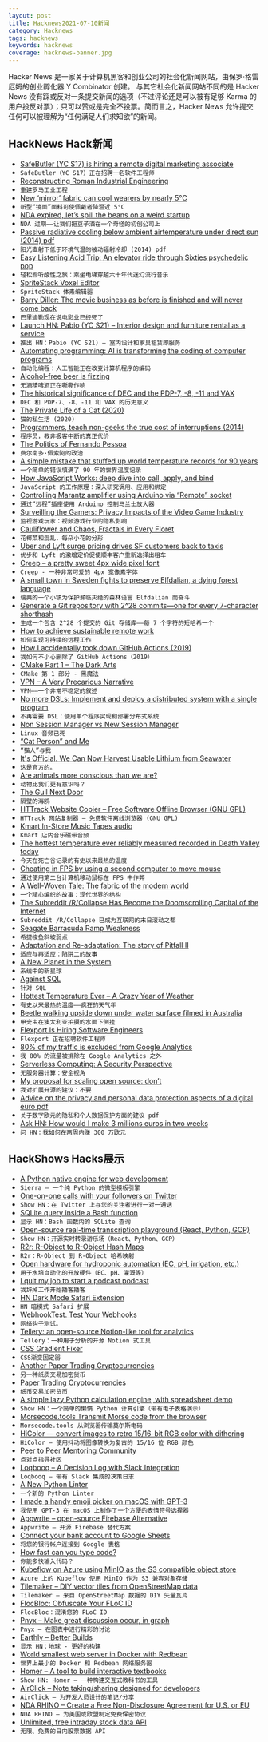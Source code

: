```yaml
---
layout: post
title: Hacknews2021-07-10新闻
category: Hacknews
tags: hacknews
keywords: hacknews
coverage: hacknews-banner.jpg
---
```


Hacker News 是一家关于计算机黑客和创业公司的社会化新闻网站，由保罗·格雷厄姆的创业孵化器 Y Combinator 创建。
与其它社会化新闻网站不同的是 Hacker News 没有踩或反对一条提交新闻的选项（不过评论还是可以被有足够 Karma 的用户投反对票）；只可以赞或是完全不投票。简而言之，Hacker News 允许提交任何可以被理解为“任何满足人们求知欲”的新闻。

## HackNews Hack新闻


- [SafeButler (YC S17) is hiring a remote digital marketing associate](https://www.safebutler.com/careers)
- `SafeButler（YC S17）正在招聘一名软件工程师`
- [Reconstructing Roman Industrial Engineering](https://arstechnica.com/science/2021/07/reconstructing-roman-industrial-engineering/)
- `重建罗马工业工程`
- [New ‘mirror’ fabric can cool wearers by nearly 5°C](https://www.sciencemag.org/news/2021/07/new-mirror-fabric-can-cool-wearers-nearly-5-c)
- `新型“镜面”面料可使佩戴者降温近 5°C`
- [NDA expired, let’s spill the beans on a weird startup](https://shkspr.mobi/blog/2021/07/nda-expired-lets-spill-the-beans-on-a-weird-startup/)
- `NDA 过期——让我们把豆子洒在一个奇怪的初创公司上`
- [Passive radiative cooling below ambient airtemperature under direct sun (2014) pdf](https://web.stanford.edu/group/fan/publication/Raman_Nature_515_540_2014.pdf)
- `阳光直射下低于环境气温的被动辐射冷却 (2014) pdf`
- [Easy Listening Acid Trip: An elevator ride through Sixties psychedelic pop](https://dangerousminds.net/comments/easy_listening_acid_trip_an_elevator_ride_through_sixties_psychedelic_pop)
- `轻松聆听酸性之旅：乘坐电梯穿越六十年代迷幻流行音乐`
- [SpriteStack Voxel Editor](https://spritestack.io/)
- `SpriteStack 体素编辑器`
- [Barry Diller: The movie business as before is finished and will never come back](https://www.npr.org/2021/07/08/1014095135/barry-diller-headed-2-hollywood-studios-he-now-says-the-movie-business-is-dead)
- `巴里迪勒现在说电影业已经死了`
- [Launch HN: Pabio (YC S21) – Interior design and furniture rental as a service](item?id=27783939)
- `推出 HN：Pabio (YC S21) – 室内设计和家具租赁即服务`
- [Automating programming: AI is transforming the coding of computer programs](https://www.economist.com/science-and-technology/2021/07/07/ai-is-transforming-the-coding-of-computer-programs)
- `自动化编程：人工智能正在改变计算机程序的编码`
- [Alcohol-free beer is fizzing](https://www.economist.com/business/2021/07/07/alcohol-free-beer-is-fizzing)
- `无酒精啤酒正在嘶嘶作响`
- [The historical significance of DEC and the PDP-7, -8, -11 and VAX](https://liam-on-linux.livejournal.com/81341.html)
- `DEC 和 PDP-7、-8、-11 和 VAX 的历史意义`
- [The Private Life of a Cat (2020)](https://daily.jstor.org/the-private-life-of-a-cat/)
- `猫的私生活 (2020)`
- [Programmers, teach non-geeks the true cost of interruptions (2014)](https://daedtech.com/programmers-teach-non-geeks-the-true-cost-of-interruptions/)
- `程序员，教非极客中断的真正代价`
- [The Politics of Fernando Pessoa](https://newleftreview.org/issues/ii129/articles/nick-burns-the-politics-of-fernando-pessoa)
- `费尔南多·佩索阿的政治`
- [A simple mistake that stuffed up world temperature records for 90 years](https://www.abc.net.au/news/2021-07-09/global-temperature-record-mistake/100244736)
- `一个简单的错误填满了 90 年的世界温度记录`
- [How JavaScript Works: deep dive into call, apply, and bind](https://blog.sessionstack.com/how-javascript-works-deep-dive-into-call-apply-and-bind-415f6729c902)
- `JavaScript 的工作原理：深入研究调用、应用和绑定`
- [Controlling Marantz amplifier using Arduino via “Remote” socket](https://smallhacks.wordpress.com/2021/07/07/controlling-marantz-amplifier-using-arduino-via-remote-socket/)
- `通过“远程”插座使用 Arduino 控制马兰士放大器`
- [Surveilling the Gamers: Privacy Impacts of the Video Game Industry](https://papers.ssrn.com/sol3/papers.cfm?abstract_id=3881279)
- `监视游戏玩家：视频游戏行业的隐私影响`
- [Cauliflower and Chaos, Fractals in Every Floret](https://www.nytimes.com/2021/07/08/science/cauliflower-fractals.html)
- `花椰菜和混乱，每朵小花的分形`
- [Uber and Lyft surge pricing drives SF customers back to taxis](https://www.sfexaminer.com/news/rideshare-surge-pricing-drives-angry-sf-customers-back-to-taxis/)
- `优步和 Lyft 的激增定价促使顺丰客户重新选择出租车`
- [Creep – a pretty sweet 4px wide pixel font](https://github.com/romeovs/creep)
- `Creep - 一种非常可爱的 4px 宽像素字体`
- [A small town in Sweden fights to preserve Elfdalian, a dying forest language](https://www.pri.org/stories/2021-05-06/small-town-sweden-fights-preserve-elfdalian-dying-forest-language)
- `瑞典的一个小镇为保护濒临灭绝的森林语言 Elfdalian 而奋斗`
- [Generate a Git repository with 2^28 commits—one for every 7-character shorthash](https://github.com/not-an-aardvark/every-git-commit-shorthash)
- `生成一个包含 2^28 个提交的 Git 存储库——每 7 个字符的短哈希一个`
- [How to achieve sustainable remote work](https://www.newyorker.com/culture/cultural-comment/how-to-achieve-sustainable-remote-work)
- `如何实现可持续的远程工作`
- [How I accidentally took down GitHub Actions (2019)](https://blog.teddykatz.com/2019/11/12/github-actions-dos.html)
- `我如何不小心删除了 GitHub Actions（2019）`
- [CMake Part 1 – The Dark Arts](https://blog.feabhas.com/2021/07/cmake-part-1-the-dark-arts/)
- `CMake 第 1 部分 - 黑魔法`
- [VPN – A Very Precarious Narrative](https://overengineer.dev/blog/2019/04/08/very-precarious-narrative.html)
- `VPN——一个非常不稳定的叙述`
- [No more DSLs: Implement and deploy a distributed system with a single program](http://catern.com/caternetes.html)
- `不再需要 DSL：使用单个程序实现和部署分布式系统`
- [ Non Session Manager vs New Session Manager](https://non.tuxfamily.org/wiki/2021-02-07%20Linux%20Audio%20is%20Dead)
- `Linux 音频已死`
- [“Cat Person” and Me](https://slate.com/human-interest/2021/07/cat-person-kristen-roupenian-viral-story-about-me.html)
- `“猫人”与我`
- [It's Official. We Can Now Harvest Usable Lithium from Seawater](https://interestingengineering.com/lithium-from-seawater)
- `这是官方的。`
- [Are animals more conscious than we are?](https://erikhoel.substack.com/p/on-rabbits)
- `动物比我们更有意识吗？`
- [The Gull Next Door](https://www.hakaimagazine.com/features/the-gull-next-door/)
- `隔壁的海鸥`
- [HTTrack Website Copier – Free Software Offline Browser (GNU GPL)](https://www.httrack.com/)
- `HTTrack 网站复制器 – 免费软件离线浏览器 (GNU GPL)`
- [Kmart In-Store Music Tapes audio](https://forkeepspodcast.com/71-kmart-in-store-music-tapes-saved-by-mark-davis)
- `Kmart 店内音乐磁带音频`
- [The hottest temperature ever reliably measured recorded in Death Valley today](https://twitter.com/DrJeffMasters/status/1413662322896289794)
- `今天在死亡谷记录的有史以来最热的温度`
- [Cheating in FPS by using a second computer to move mouse](https://arstechnica.com/?p=1779166)
- `通过使用第二台计算机移动鼠标在 FPS 中作弊`
- [A Well-Woven Tale: The fabric of the modern world](https://www.historytoday.com/archive/review/well-woven-tale)
- `一个精心编织的故事：现代世界的结构`
- [The Subreddit /R/Collapse Has Become the Doomscrolling Capital of the Internet](https://time.com/5905324/reddit-collapse/)
- `Subreddit /R/Collapse 已成为互联网的末日滚动之都`
- [Seagate Barracuda Ramp Weakness](https://www.dq-int.co.uk/blog/seagate-barracuda-ramp-weakness/)
- `希捷梭鱼斜坡弱点`
- [Adaptation and Re-adaptation: The story of Pitfall II](https://nicole.express/2021/fallin-in-a-pitfall.html)
- `适应与再适应：陷阱二的故事`
- [A New Planet in the System](https://www.laphamsquarterly.org/roundtable/new-planet-system)
- `系统中的新星球`
- [Against SQL](https://scattered-thoughts.net/writing/against-sql/)
- `针对 SQL`
- [Hottest Temperature Ever – A Crazy Year of Weather](https://peratonweather.com/blog/2021/7/9/715-am-hottest-temperature-ever-recorded-on-earth-took-place-on-july-10th-1913-in-death-valley-california-a-crazy-year-of-weather)
- `有史以来最热的温度——疯狂的天气年`
- [Beetle walking upside down under water surface filmed in Australia](https://www.theguardian.com/environment/2021/jul/09/beetle-that-can-walk-upside-down-under-water-surface-filmed-in-australia-in-world-first)
- `甲壳虫在澳大利亚拍摄的水面下倒挂`
- [Flexport Is Hiring Software Engineers](https://flexoprt.com/careers)
- `Flexport 正在招聘软件工程师`
- [80% of my traffic is excluded from Google Analytics](https://twitter.com/eric_khun/status/1413724571765809152)
- `我 80% 的流量被排除在 Google Analytics 之外`
- [Serverless Computing: A Security Perspective](https://arxiv.org/abs/2107.03832)
- `无服务器计算：安全视角`
- [My proposal for scaling open source: don’t](https://www.sicpers.info/2021/07/my-proposal-for-scaling-open-source-dont/)
- `我对扩展开源的建议：不要`
- [Advice on the privacy and personal data protection aspects of a digital euro pdf](https://edpb.europa.eu/system/files/2021-07/edpb_letter_out_2021_0105-digitaleuro-toec_en_0.pdf)
- `关于数字欧元的隐私和个人数据保护方面的建议 pdf`
- [Ask HN: How would I make 3 millions euros in two weeks](item?id=27791957)
- `问 HN：我如何在两周内赚 300 万欧元`


## HackShows Hacks展示

- [ A Python native engine for web development](https://github.com/BrainStormYourWayIn/sierra)
- `Sierra – 一个纯 Python 的微型模板引擎`
- [ One-on-one calls with your followers on Twitter](https://twixy.live/)
- `Show HN：在 Twitter 上与您的关注者进行一对一通话`
- [ SQLite query inside a Bash function](item?id=27762201)
- `显示 HN：Bash 函数内的 SQLite 查询`
- [ Open-source real-time transcription playground (React, Python, GCP)](https://github.com/saharmor/realtime-transcription-playground)
- `Show HN：开源实时转录游乐场（React、Python、GCP）`
- [ R2r: R-Object to R-Object Hash Maps](https://github.com/vgherard/r2r)
- `R2r：R-Object 到 R-Object 哈希映射`
- [ Open hardware for hydroponic automation (EC, pH, irrigation, etc.)](https://github.com/hydromisc/hydromisc)
- `用于水培自动化的开放硬件（EC、pH、灌溉等）`
- [ I quit my job to start a podcast podcast](https://open.spotify.com/episode/1ktQ8At5NlH0yVtTp2TRP4?si=cd2a4579e0844b2a)
- `我辞掉工作开始播客播客`
- [ HN Dark Mode Safari Extension](https://apps.apple.com/us/app/darker-news-for-safari/id1562920743?mt=12)
- `HN 暗模式 Safari 扩展`
- [ WebhookTest. Test Your Webhooks](https://webhooktest.com/)
- `网络钩子测试。`
- [ Tellery: an open-source Notion-like tool for analytics](https://tellery.io/)
- `Tellery：一种用于分析的开源 Notion 式工具`
- [ CSS Gradient Fixer](https://www.da.vidbuchanan.co.uk/widgets/css-gradient-fixer/)
- `CSS渐变固定器`
- [ Another Paper Trading Cryptocurrencies](https://bitcoinvsaltcoins.com)
- `另一种纸质交易加密货币`
- [ Paper Trading Cryptocurrencies](https://grpco.in/)
- `纸币交易加密货币`
- [ A simple lazy Python calculation engine, with spreadsheet demo](https://github.com/bsdz/calcengine)
- `Show HN：一个简单的懒惰 Python 计算引擎（带有电子表格演示）`
- [ Morsecode.tools Transmit Morse code from the browser](https://morsecode.tools/)
- `Morsecode.tools 从浏览器传输莫尔斯电码`
- [ HiColor — convert images to retro 15/16-bit RGB color with dithering](https://github.com/dbohdan/hicolor)
- `HiColor — 使用抖动将图像转换为复古的 15/16 位 RGB 颜色`
- [ Peer to Peer Mentoring Community](https://learn.rs/)
- `点对点指导社区`
- [ Loqbooq – A Decision Log with Slack Integration](https://loqbooq.app)
- `Loqbooq – 带有 Slack 集成的决策日志`
- [ A New Python Linter](https://github.com/guilatrova/tryceratops)
- `一个新的 Python Linter`
- [ I made a handy emoji picker on macOS with GPT-3](https://getmumu.com)
- `我使用 GPT-3 在 macOS 上制作了一个方便的表情符号选择器`
- [ Appwrite – open-source Firebase Alternative](https://github.com/appwrite)
- `Appwrite – 开源 Firebase 替代方案`
- [ Connect your bank account to Google Sheets](https://github.com/nordigen/GSheets-track-finances)
- `将您的银行帐户连接到 Google 表格`
- [ How fast can you type code?](https://codingspeedtest.com/)
- `你能多快输入代码？`
- [ Kubeflow on Azure using MinIO as the S3 compatible object store](https://blog.min.io/kubeflow-minio-azure/)
- `Azure 上的 Kubeflow 使用 MinIO 作为 S3 兼容对象存储`
- [ Tilemaker – DIY vector tiles from OpenStreetMap data](https://tilemaker.org)
- `Tilemaker – 来自 OpenStreetMap 数据的 DIY 矢量瓦片`
- [ FlocBloc: Obfuscate Your FLoC ID](https://github.com/NilsIrl/FlocBloc)
- `FlocBloc：混淆您的 FLoC ID`
- [ Pnyx – Make great discussion occur, in graph](https://www.usepnyx.com/)
- `Pnyx – 在图表中进行精彩的讨论`
- [ Earthly – Better Builds](https://earthly.dev/)
- `显示 HN：地球 - 更好的构建`
- [ World smallest web server in Docker with Redbean](https://github.com/kissgyorgy/redbean-docker)
- `世界上最小的 Docker 和 Redbean 网络服务器`
- [ Homer – A tool to build interactive textbooks](https://usehomer.app)
- `Show HN: Homer – 一种构建交互式教科书的工具`
- [ AirClick – Note taking/sharing designed for developers](https://airclick.io)
- `AirClick – 为开发人员设计的笔记/分享`
- [ NDA RHINO – Create a Free Non-Disclosure Agreement for U.S. or EU](https://www.ndarhino.com/)
- `NDA RHINO – 为美国或欧盟制定免费保密协议`
- [ Unlimited, free intraday stock data API](https://www.styvio.com/home)
- `无限、免费的日内股票数据 API`


